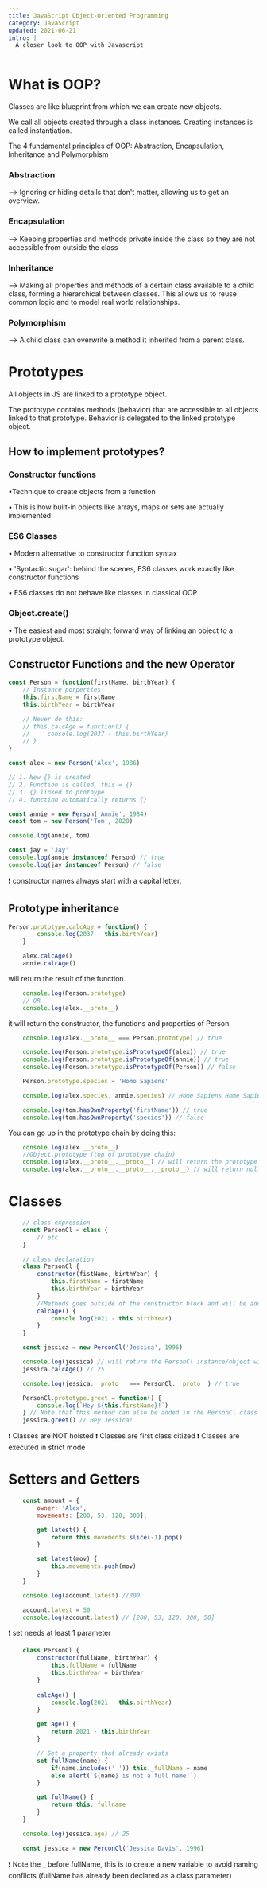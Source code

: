 ```yaml
---
title: JavaScript Object-Oriented Programming
category: JavaScript
updated: 2021-06-21
intro: |
  A closer look to OOP with Javascript
---
```


# What is OOP?

Classes are like blueprint from which we can create new objects.

We call all objects created through a class instances. Creating instances is called instantiation.

The 4 fundamental principles of OOP: Abstraction, Encapsulation, Inheritance and Polymorphism


### Abstraction

--> Ignoring or hiding details that don't matter, allowing us to get an overview.

### Encapsulation

--> Keeping properties and methods private inside the class so they are not accessible from outside the class

### Inheritance

--> Making all properties and methods of a certain class available to a child class, forming a hierarchical between classes. This allows us to reuse common logic and to model real world relationships.

### Polymorphism

--> A child class can overwrite a method it inherited from a parent class.


# Prototypes

All objects in JS are linked to a prototype object.

The prototype contains methods (behavior) that are accessible to all objects linked to that prototype. Behavior is delegated to the linked prototype object.


## How to implement prototypes?

### Constructor functions

•Technique to create objects from a function

• This is how built-in objects like arrays, maps or sets are actually implemented

### ES6 Classes

• Modern alternative to constructor function syntax

• 'Syntactic sugar': behind the scenes, ES6 classes work exactly like constructor functions

• ES6 classes do not behave like classes in classical OOP

### Object.create()

• The easiest and most straight forward way of linking an object to a prototype object.


## Constructor Functions and the new Operator

```js
const Person = function(firstName, birthYear) {
    // Instance porperties
    this.firstName = firstName
    this.birthYear = birthYear

    // Never do this:
    // this.calcAge = function() {
    //     console.log(2037 - this.birthYear)
    // }
}

const alex = new Person('Alex', 1986)

// 1. New {} is created
// 2. Function is called, this = {}
// 3. {} linked to protoype
// 4. function automatically returns {}

const annie = new Person('Annie', 1984)
const tom = new Person('Tom', 2020)

console.log(annie, tom)

const jay = 'Jay'
console.log(annie instanceof Person) // true
console.log(jay instanceof Person) // false

```

❗ constructor names always start with a capital letter.


## Prototype inheritance

```js
Person.prototype.calcAge = function() {
        console.log(2037 - this.birthYear)
    }
```

```js
    alex.calcAge() 
    annie.calcAge()
```

will return the result of the function.


```js
    console.log(Person.prototype)
    // OR
    console.log(alex.__proto__)
```
it will return the constructor, the functions and properties of Person

```js
    console.log(alex.__proto__ === Person.prototype) // true

    console.log(Person.prototype.isPrototypeOf(alex)) // true
    console.log(Person.prototype.isPrototypeOf(annie)) // true
    console.log(Person.prototype.isPrototypeOf(Person)) // false
```

```js
    Person.prototype.species = 'Homo Sapiens'

    console.log(alex.species, annie.species) // Home Sapiens Home Sapiens

    console.log(tom.hasOwnProperty('firstName')) // true
    console.log(tom.hasOwnProperty('species')) // false
```

You can go up in the prototype chain by doing this:

```js
    console.log(alex.__proto__)
    //Object.prototype (top of prototype chain)
    console.log(alex.__proto__.__proto__) // will return the prototype of the object prototype
    console.log(alex.__proto__.__proto__.__proto__) // will return null
```

# Classes

```js
    // class expression
    const PersonCl = class {
        // etc
    }

    // class declaration
    class PersonCl {
        constructor(fistName, birthYear) {
            this.firstName = firstName
            this.birthYear = birthYear
        }
        //Methods goes outside of the constructor block and will be added to prototype property of the PersonCl class
        calcAge() {
            console.log(2021 - this.birthYear)
        }
    }

    const jessica = new PerconCl('Jessica', 1996)

    console.log(jessica) // will return the PersonCl instance/object with Jessica
    jessica.calcAge() // 25

    console.log(jessica.__proto__ === PersonCl.__proto__) // true

    PersonCl.prototype.greet = function() {
        console.log(`Hey ${this.firstName}!`)
    } // Note that this method can also be added in the PersonCl class directly instead
    jessica.greet() // Hey Jessica!

```

❗ Classes are NOT hoisted
❗ Classes are first class citized
❗ Classes are executed in strict mode


# Setters and Getters

```js
    const amount = {
        owner: 'Alex',
        movements: [200, 53, 120, 300],

        get latest() {
            return this.movements.slice(-1).pop()
        }

        set latest(mov) {
            this.movements.push(mov)
        }
    }

    console.log(account.latest) //300

    account.latest = 50
    console.log(account.latest) // [200, 53, 120, 300, 50]
```

❗ set needs at least 1 parameter


```js
    class PersonCl {
        constructor(fullName, birthYear) {
            this.fullName = fullName
            this.birthYear = birthYear
        }
        
        calcAge() {
            console.log(2021 - this.birthYear)
        }

        get age() {
            return 2021 - this.birthYear
        }

        // Set a property that already exists
        set fullName(name) {
            if(name.includes(' ')) this._fullName = name
            else alert(`${name} is not a full name!`)
        }

        get fullName() {
            return this._fullname
        }
    }

    console.log(jessica.age) // 25

    const jessica = new PerconCl('Jessica Davis', 1996)
```

❗ Note the _ before fullName, this is to create a new variable to avoid naming conflicts (fullName has already been declared as a class parameter)